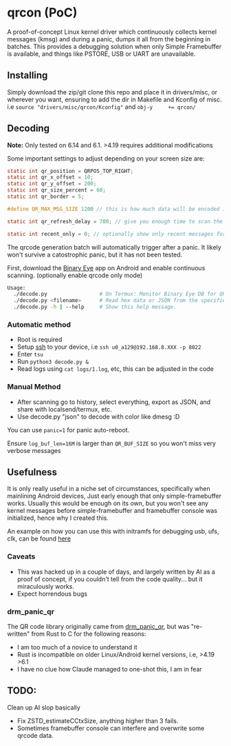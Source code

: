 # qrcon (PoC)

A proof-of-concept Linux kernel driver which continuously collects kernel messages (kmsg) and during a panic, dumps it all from the beginning in batches. This provides a debugging solution when only Simple Framebuffer is available, and things like PSTORE, USB or UART are unavailable.

## Installing

Simply download the zip/git clone this repo and place it in drivers/misc, or wherever you want, ensuring to add the dir in Makefile and Kconfig of misc. i.e ```source "drivers/misc/qrcon/Kconfig"``` and ```obj-y		+= qrcon/```

## Decoding 
**Note:** Only tested on 6.14 and 6.1. >4.19 requires additional modifications

Some important settings to adjust depending on your screen size are:
```c
static int qr_position = QRPOS_TOP_RIGHT;
static int qr_x_offset = 10;
static int qr_y_offset = 200;
static int qr_size_percent = 60;
static int qr_border = 5;
```
```c
#define QR_MAX_MSG_SIZE 1200 // this is how much data will be encoded in each qrcode
```
```c
static int qr_refresh_delay = 700; // give you enough time to scan the qrcode
```
```c
static int recent_only = 0; // optionally show only recent messages for panic
```

The qrcode generation batch will automatically trigger after a panic. It likely won't survive a catostrophic panic, but it has not been tested.

First, download the [Binary Eye](https://github.com/markusfisch/BinaryEye) app on Android and enable continuous scanning. (optionally enable qrcode only mode)

```bash
Usage:
  ./decode.py                 # On Termux: Monitor Binary Eye DB for QR codes and log decoded kernel messages.
  ./decode.py <filename>      # Read hex data or JSON from the specified file, decode, and print.
  ./decode.py -h | --help     # Show this help message.
```
### Automatic method
- Root is required
- Setup [ssh](https://wiki.termux.com/wiki/Remote_Access) to your device, i.e ```ssh u0_a129@192.168.8.XXX -p 8022```
- Enter ```tsu```
- Run ```python3 decode.py &```
- Read logs using ```cat logs/1.log```, etc, this can be adjusted in the code

### Manual Method
- After scanning go to history, select everything, export as JSON, and share with localsend/termux, etc.
- Use decode.py "json" to decode with color like dmesg :D

You can use ```panic=1``` for panic auto-reboot.

Ensure ```log_buf_len=16M``` is larger than ```QR_BUF_SIZE``` so you won't miss very verbose messages

## Usefulness

It is only really useful in a niche set of circumstances, specifically when mainlining Android devices, Just early enough that only simple-framebuffer works. Usually this would be enough on its own, but you won't see any kernel messages before simple-framebuffer and framebuffer console was initialized, hence why I created this.

An example on how you can use this with initramfs for debugging usb, ufs, clk, can be found [here](https://gist.github.com/stableversion/fe864dde24405d2a163f54ae31a8b389) 

### Caveats

- This was hacked up in a couple of days, and largely written by AI as a proof of concept, if you couldn't tell from the code quality... but it miraculously works.
- Expect horrendous bugs


### drm_panic_qr

The QR code library originally came from [drm_panic_qr](https://github.com/torvalds/linux/blob/master/drivers/gpu/drm/drm_panic_qr.rs), but was "re-written" from Rust to C for the following reasons:
- I am too much of a novice to understand it
- Rust is incompatible on older Linux/Android kernel versions, i.e, >4.19 >6.1
- I have no clue how Claude managed to one-shot this, I am in fear

## TODO:
Clean up AI slop basically
- Fix ZSTD_estimateCCtxSize, anything higher than 3 fails.
- Sometimes framebuffer console can interfere and overwrite some qrcode data.

